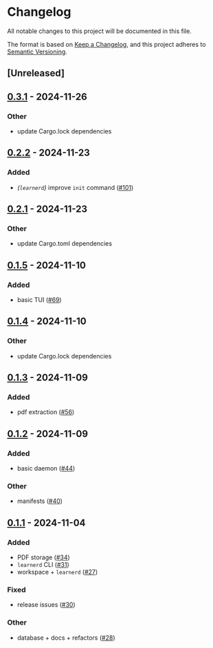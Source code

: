 # Changelog
All notable changes to this project will be documented in this file.

The format is based on [Keep a Changelog](https://keepachangelog.com/en/1.0.0/),
and this project adheres to [Semantic Versioning](https://semver.org/spec/v2.0.0.html).

## [Unreleased]

## [0.3.1](https://github.com/Autoparallel/learner/compare/learnerd-v0.3.0...learnerd-v0.3.1) - 2024-11-26

### Other
- update Cargo.lock dependencies

## [0.2.2](https://github.com/Autoparallel/learner/compare/learnerd-v0.2.1...learnerd-v0.2.2) - 2024-11-23

### Added
- *(`learnerd`)* improve `init` command ([#101](https://github.com/Autoparallel/learner/pull/101))

## [0.2.1](https://github.com/Autoparallel/learner/compare/learnerd-v0.2.0...learnerd-v0.2.1) - 2024-11-23

### Other
- update Cargo.toml dependencies

## [0.1.5](https://github.com/Autoparallel/learner/compare/learnerd-v0.1.4...learnerd-v0.1.5) - 2024-11-10

### Added
- basic TUI ([#69](https://github.com/Autoparallel/learner/pull/69))

## [0.1.4](https://github.com/Autoparallel/learner/compare/learnerd-v0.1.3...learnerd-v0.1.4) - 2024-11-10

### Other
- update Cargo.lock dependencies

## [0.1.3](https://github.com/Autoparallel/learner/compare/learnerd-v0.1.2...learnerd-v0.1.3) - 2024-11-09

### Added
- pdf extraction ([#56](https://github.com/Autoparallel/learner/pull/56))

## [0.1.2](https://github.com/Autoparallel/learner/compare/learnerd-v0.1.1...learnerd-v0.1.2) - 2024-11-09

### Added
- basic daemon ([#44](https://github.com/Autoparallel/learner/pull/44))

### Other
- manifests ([#40](https://github.com/Autoparallel/learner/pull/40))

## [0.1.1](https://github.com/Autoparallel/learner/compare/learnerd-v0.1.0...learnerd-v0.1.1) - 2024-11-04

### Added
- PDF storage ([#34](https://github.com/Autoparallel/learner/pull/34))
- `learnerd` CLI ([#31](https://github.com/Autoparallel/learner/pull/31))
- workspace + `learnerd` ([#27](https://github.com/Autoparallel/learner/pull/27))

### Fixed
- release issues ([#30](https://github.com/Autoparallel/learner/pull/30))

### Other
- database + docs + refactors ([#28](https://github.com/Autoparallel/learner/pull/28))
